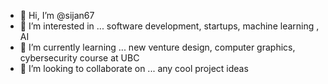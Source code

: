 - 👋 Hi, I’m @sijan67
- 👀 I’m interested in ... software development, startups, machine learning , AI
- 🌱 I’m currently learning ... new venture design, computer graphics, cybersecurity course at UBC
- 💞️ I’m looking to collaborate on ... any cool project ideas

<!---
sijan67/sijan67 is a ✨ special ✨ repository because its `README.md` (this file) appears on your GitHub profile.
You can click the Preview link to take a look at your changes.
--->
